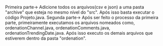 Primeira parte->
  Adicione todos os arquivos(csv e json) a uma pasta "archive" que esteja no mesmo nível do "src". Após isso basta executar o código Projeto.java.
Segunda parte->
Após ser feito o processo da primeira parte, primeiramente executamos os arquivos nomeados como, ordenationChannel.java, ordenationComments.java, ordenationTrendingDate.java. Após isso executo os demais arquivos que estiverem dentro da pasta "ordenation".
